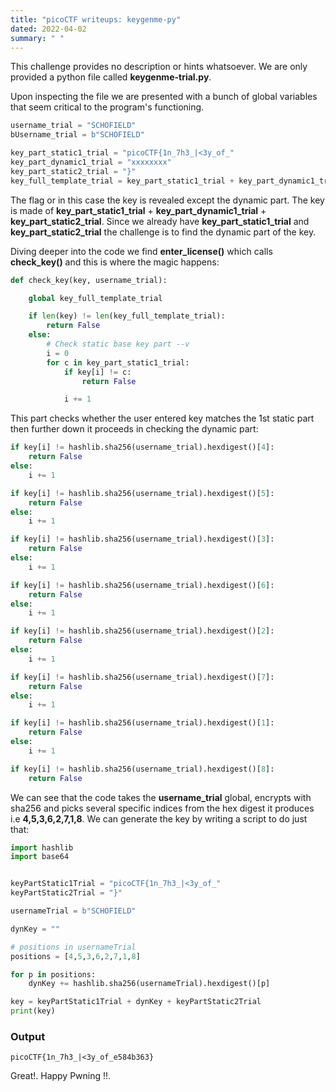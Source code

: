 ```yaml
---
title: "picoCTF writeups: keygenme-py"
dated: 2022-04-02
summary: " "
---
```

This challenge provides no description or hints whatsoever. We are only provided a python file called **keygenme-trial.py**. 

Upon inspecting the file we are presented with a bunch of global variables that seem critical to the program's functioning.

```python
username_trial = "SCHOFIELD"
bUsername_trial = b"SCHOFIELD"

key_part_static1_trial = "picoCTF{1n_7h3_|<3y_of_"
key_part_dynamic1_trial = "xxxxxxxx"
key_part_static2_trial = "}"
key_full_template_trial = key_part_static1_trial + key_part_dynamic1_trial + key_part_static2_trial
```

The flag or in this case the key is revealed except the dynamic part. The key is made of **key_part_static1_trial** + **key_part_dynamic1_trial** + **key_part_static2_trial**. Since we already have **key_part_static1_trial** and **key_part_static2_trial** the challenge is to find the dynamic part of the key.

Diving deeper into the code we find **enter_license()** which calls **check_key()** and this is where the magic happens:

```python
def check_key(key, username_trial):

    global key_full_template_trial

    if len(key) != len(key_full_template_trial):
        return False
    else:
        # Check static base key part --v
        i = 0
        for c in key_part_static1_trial:
            if key[i] != c:
                return False

            i += 1
```
This part checks whether the user entered key matches the 1st static part then further down it proceeds in checking the dynamic part:

```python
if key[i] != hashlib.sha256(username_trial).hexdigest()[4]:
    return False
else:
    i += 1

if key[i] != hashlib.sha256(username_trial).hexdigest()[5]:
    return False
else:
    i += 1

if key[i] != hashlib.sha256(username_trial).hexdigest()[3]:
    return False
else:
    i += 1

if key[i] != hashlib.sha256(username_trial).hexdigest()[6]:
    return False
else:
    i += 1

if key[i] != hashlib.sha256(username_trial).hexdigest()[2]:
    return False
else:
    i += 1

if key[i] != hashlib.sha256(username_trial).hexdigest()[7]:
    return False
else:
    i += 1

if key[i] != hashlib.sha256(username_trial).hexdigest()[1]:
    return False
else:
    i += 1

if key[i] != hashlib.sha256(username_trial).hexdigest()[8]:
    return False
```
We can see that the code takes the **username_trial** global, encrypts with sha256 and picks several specific indices from the hex digest it produces i.e **4,5,3,6,2,7,1,8**. We can generate the key by writing a script to do just that:
```python
import hashlib
import base64


keyPartStatic1Trial = "picoCTF{1n_7h3_|<3y_of_"
keyPartStatic2Trial = "}"

usernameTrial = b"SCHOFIELD"

dynKey = ""

# positions in usernameTrial
positions = [4,5,3,6,2,7,1,8]

for p in positions:
    dynKey += hashlib.sha256(usernameTrial).hexdigest()[p]

key = keyPartStatic1Trial + dynKey + keyPartStatic2Trial
print(key)
```
### Output
```
picoCTF{1n_7h3_|<3y_of_e584b363}
```
Great!. Happy Pwning !!.
